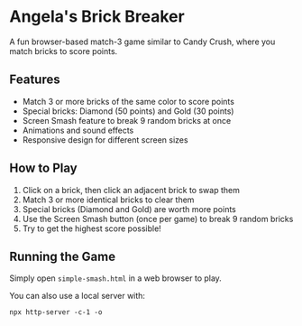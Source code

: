 # Angela's Brick Breaker

A fun browser-based match-3 game similar to Candy Crush, where you match bricks to score points.

## Features

- Match 3 or more bricks of the same color to score points
- Special bricks: Diamond (50 points) and Gold (30 points)
- Screen Smash feature to break 9 random bricks at once
- Animations and sound effects
- Responsive design for different screen sizes

## How to Play

1. Click on a brick, then click an adjacent brick to swap them
2. Match 3 or more identical bricks to clear them
3. Special bricks (Diamond and Gold) are worth more points
4. Use the Screen Smash button (once per game) to break 9 random bricks
5. Try to get the highest score possible!

## Running the Game

Simply open `simple-smash.html` in a web browser to play.

You can also use a local server with:
```
npx http-server -c-1 -o
``` 